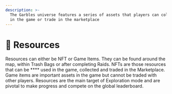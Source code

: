 ```yaml
---
description: >-
  The Garbles universe features a series of assets that players can collect use
  in the game or trade in the marketplace
---
```


# 💎 Resources

Resources can either be NFT or Game Items. They can be found around the map, within Trash Bags or after completing Raids. NFTs are those resources that can be **** used in the game, collected and traded in the Marketplace. Game items are important assets in the game but cannot be traded with other players. Resources are the main target of Exploration mode and are pivotal to make progress and compete on the global leaderboard.&#x20;
